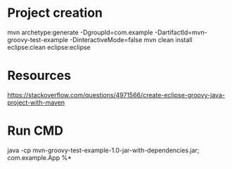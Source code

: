 # Project creation
mvn archetype:generate -DgroupId=com.example -DartifactId=mvn-groovy-test-example -DinteractiveMode=false
mvn clean install eclipse:clean eclipse:eclipse

# Resources
https://stackoverflow.com/questions/4971566/create-eclipse-groovy-java-project-with-maven

# Run CMD
java -cp mvn-groovy-test-example-1.0-jar-with-dependencies.jar; com.example.App %* 
